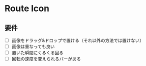 # Route Icon

## 要件

- [ ] 画像をドラッグ&ドロップで置ける（それ以外の方法では置けない）
- [ ] 画像は重なっても良い
- [ ] 置いた瞬間にくるくる回る
- [ ] 回転の速度を変えられるバーがある

